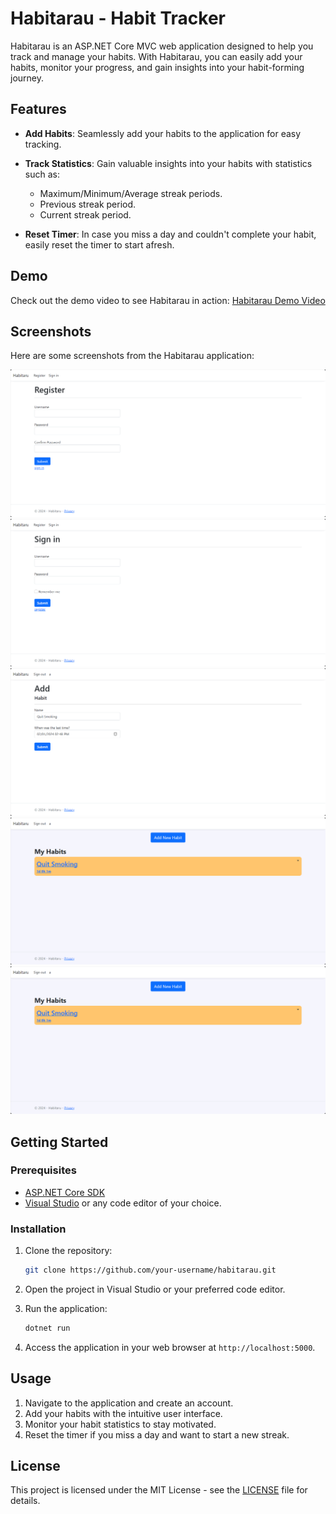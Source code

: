 # Habitarau - Habit Tracker

Habitarau is an ASP.NET Core MVC web application designed to help you track and manage your habits. With Habitarau, you can easily add your habits, monitor your progress, and gain insights into your habit-forming journey.

## Features

- **Add Habits**: Seamlessly add your habits to the application for easy tracking.
  
- **Track Statistics**: Gain valuable insights into your habits with statistics such as:
  - Maximum/Minimum/Average streak periods.
  - Previous streak period.
  - Current streak period.

- **Reset Timer**: In case you miss a day and couldn't complete your habit, easily reset the timer to start afresh.

## Demo

Check out the demo video to see Habitarau in action: [Habitarau Demo Video](https://drive.google.com/file/d/1QCm9HvLTXFbi2ZZz4RUdyZVZWn15VpTv/view?usp=sharing)

## Screenshots

Here are some screenshots from the Habitarau application:

<img title="a title" alt="Alt text" src="/images/1..png">

<img title="a title" alt="Alt text" src="/images/2. sign in.png">

<img title="a title" alt="Alt text" src="/images/3. add habit.png">

<img title="a title" alt="Alt text" src="/images/4. your habits.png">

<img title="a title" alt="Alt text" src="/images/4. your habits.png">

## Getting Started

### Prerequisites

- [ASP.NET Core SDK](https://dotnet.microsoft.com/download)
- [Visual Studio](https://visualstudio.microsoft.com/) or any code editor of your choice.

### Installation

1. Clone the repository:

    ```bash
    git clone https://github.com/your-username/habitarau.git
    ```

2. Open the project in Visual Studio or your preferred code editor.

3. Run the application:

    ```bash
    dotnet run
    ```

4. Access the application in your web browser at `http://localhost:5000`.

## Usage

1. Navigate to the application and create an account.
2. Add your habits with the intuitive user interface.
3. Monitor your habit statistics to stay motivated.
4. Reset the timer if you miss a day and want to start a new streak.

## License

This project is licensed under the MIT License - see the [LICENSE](LICENSE) file for details.
